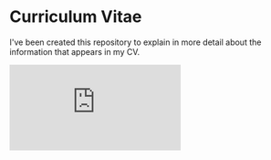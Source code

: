 # Curriculum Vitae

I've been created this repository to explain in more detail about the 
information that appears in my CV.

![alt 
text](https://github.com/ErikMedina/curriculum/blob/master/CV_Erik_Medina.pdf)
